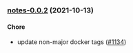 
<a name="notes-0.0.2"></a>
### [notes-0.0.2](https://github.com/truecharts/apps/compare/notes-0.0.1...notes-0.0.2) (2021-10-13)

#### Chore

* update non-major docker tags ([#1134](https://github.com/truecharts/apps/issues/1134))

